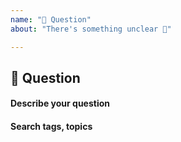 ```yaml
---
name: "🤔 Question"
about: "There's something unclear 🤯"

---
```


## 🤔 Question

#### Describe your question
<!-- A clear and concise description of what you need to know. -->
<!-- //! Only one question at a time, this is part of a wiki. -->

#### Search tags, topics
<!-- Help others find this and upvote it. -->
<!-- Add meaningful tags for search engines. -->
<!-- #typescript #merge #incompatible #... -->